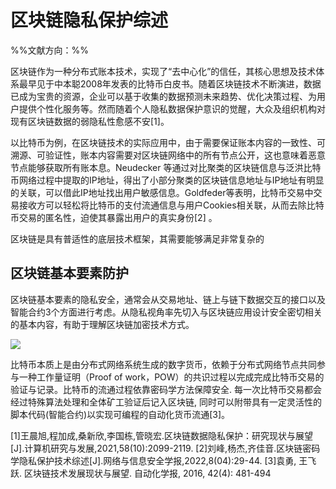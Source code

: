 # 区块链隐私保护综述

%%文献方向：%%

区块链作为一种分布式账本技术，实现了“去中心化”的信任，其核心思想及技术体系最早见于中本聪2008年发表的比特币白皮书。随着区块链技术不断演进，数据已成为宝贵的资源，企业可以基于收集的数据预测未来趋势、优化决策过程、为用户提供个性化服务等。然而随着个人隐私数据保护意识的觉醒，大众及组织机构对现有区块链数据的弱隐私性愈感不安[1]。

以比特币为例，在区块链技术的实际应用中，由于需要保证账本内容的一致性、可溯源、可验证性，账本内容需要对区块链网络中的所有节点公开，这也意味着恶意节点能够获取所有账本息。Neudecker 等通过对比聚类的区块链信息与泛洪比特币网络过程中提取的IP地址，得出了小部分聚类的区块链信息地址与IP地址有明显的关联，可以借此IP地址找出用户敏感信息。Goldfeder等表明，比特币交易中交易接收方可以轻松将比特币的支付流通信息与用户Cookies相关联，从而去除比特币交易的匿名性，迫使其暴露出用户的真实身份[2] 。

区块链是具有普适性的底层技术框架，其需要能够满足非常复杂的


## 区块链基本要素防护

区块链基本要素的隐私安全，通常会从交易地址、链上与链下数据交互的接口以及智能合约3个方面进行考虑。从隐私视角率先切入与区块链应用设计安全密切相关的基本内容，有助于理解区块链加密技术方式。


![](https://raw.githubusercontent.com/Anlieh/PicBucket/master/202209220956470.png)


比特币本质上是由分布式网络系统生成的数字货币，依赖于分布式网络节点共同参与一种工作量证明（Proof of work，POW）的共识过程以完成完成比特币交易的验证与记录。比特币的流通过程依靠密码学方法保障安全. 每一次比特币交易都会经过特殊算法处理和全体矿工验证后记入区块链, 同时可以附带具有一定灵活性的脚本代码(智能合约)以实现可编程的自动化货币流通[3]。 





[1]王晨旭,程加成,桑新欣,李国栋,管晓宏.区块链数据隐私保护：研究现状与展望[J].计算机研究与发展,2021,58(10):2099-2119.
[2]刘峰,杨杰,齐佳音.区块链密码学隐私保护技术综述[J].网络与信息安全学报,2022,8(04):29-44.
[3]袁勇, 王飞跃. 区块链技术发展现状与展望. 自动化学报, 2016, 42(4): 481-494

